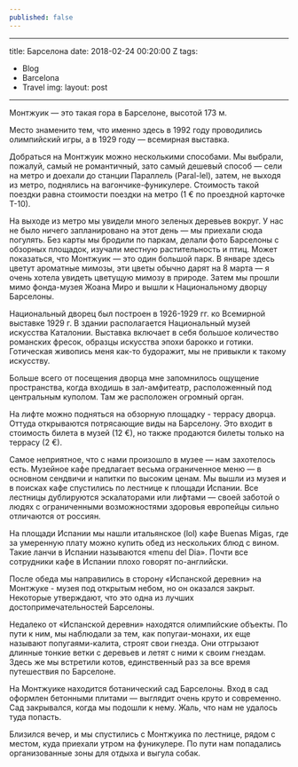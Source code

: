 ```yaml
---
published: false
---
```

---
title: Барселона
date: 2018-02-24 00:20:00 Z
tags:
- Blog
- Barcelona
- Travel
img: 
layout: post
---

Монтжуик — это такая гора в Барселоне, высотой 173 м. 

Место знаменито тем, что именно здесь в 1992 году проводились олимпийский игры, а в 1929 году — всемирная выставка.

Добраться на Монтжуик можно несколькими способами. Мы выбрали, пожалуй, самый не романтичный, зато самый дешевый способ — сели на метро и доехали до станции Параллель (Paral-lel), затем, не выходя из метро, поднялись на вагончике-фуникулере. Стоимость такой поездки равна стоимости поездки на метро (1 €  по проездной карточке Т-10).

На выходе из метро мы увидели много зеленых деревьев вокруг. У нас не было ничего запланировано на этот день — мы приехали сюда погулять. Без карты мы бродили по паркам, делали фото Барселоны с обзорных площадок, изучали местную растительность и птиц. Может показаться, что Монтжуик — это один большой парк. В январе здесь цветут ароматные мимозы, эти цветы обычно дарят на 8 марта — я очень хотела увидеть цветущую мимозу в природе. Затем мы прошли мимо фонда-музея Жоана Миро и вышли к Национальному дворцу Барселоны.
	
Национальный дворец был построен в 1926-1929 гг. ко Всемирной выставке 1929 г. В здании располагается Национальный музей искусства Каталонии. Выставка включает в себя большое количество романских фресок, образцы искусства эпохи барокко и готики. Готическая живопись меня как-то будоражит, мы не привыкли к такому искусству. 

Больше всего от посещения дворца мне запомнилось ощущение пространства, когда входишь в зал-амфитеатр, расположенный под центральным куполом. Там же расположен огромный орган.

На лифте можно подняться на обзорную площадку - террасу дворца. Оттуда открываются потрясающие виды на Барселону. Это входит в стоимость билета в музей (12 €), но также продаются билеты только на террасу (2 €). 

Самое неприятное, что с нами произошло в музее — нам захотелось есть. Музейное кафе предлагает весьма ограниченное меню — в основном сендвичи и напитки по высоким ценам. Мы вышли из музея и в поисках кафе спустились по лестнице к площади Испании. Все лестницы дублируются эскалаторами или лифтами — своей заботой о людях с ограниченными возможностями здоровья европейцы сильно отличаются от россиян.

На площади Испании мы нашли итальянское (lol) кафе Buenas Migas, где за умеренную плату   можно купить обед из нескольких блюд с вином. Такие ланчи в Испании называются «menu del Dia». Почти все сотрудники кафе в Испании плохо говорят по-английски. 

 После обеда мы направились в сторону «Испанской деревни» на Монтжуке - музея под открытым небом, но он оказался закрыт. Некоторые утверждают, что это одна из лучших достопримечательностей Барселоны.

Недалеко от «Испанской деревни» находятся олимпийские объекты. По пути к ним, мы наблюдали за тем, как попугаи-монахи, их еще называют попугаями-калита, строят свои гнезда. Они отгрызают длинные тонкие ветки с деревьев и летят с ними к своим гнездам. Здесь же мы встретили котов, единственный раз за все время путешествия по Барселоне.

На Монтжуике находится ботанический сад Барселоны. Вход в сад оформлен бетонными плитами — выглядит очень круто и современно. Сад закрывался, когда мы подошли к нему. Жаль, что нам не удалось туда попасть. 

Близился вечер, и мы спустились с Монтжуика по лестнице, рядом с местом, куда приехали утром на фуникулере. По пути нам попадались организованные зоны для отдыха и выгула собак. 
